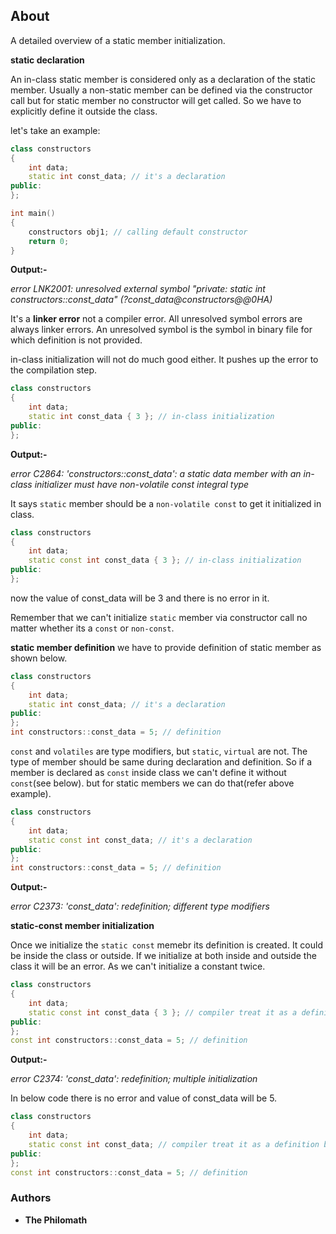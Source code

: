 ## About
A detailed overview of a static member initialization.

**static declaration**

An in-class static member is considered only as a declaration of the static member.
Usually a non-static member can be defined via the constructor call but for static member
no constructor will get called. So we have to explicitly define it outside the class.

let's take an example:
```cpp
class constructors
{
    int data;
    static int const_data; // it's a declaration
public:
};

int main()
{
    constructors obj1; // calling default constructor
    return 0;
}
```
**Output:-**

_error LNK2001: unresolved external symbol "private: static int constructors::const_data" (?const_data@constructors@@0HA)_

It's a **linker error** not a compiler error. All unresolved symbol errors are always linker errors. An unresolved symbol is the symbol in binary file for which definition is not provided.

in-class initialization will not do much good either. It pushes up the error to the compilation step.

```cpp
class constructors
{
    int data;
    static int const_data { 3 }; // in-class initialization
public:
};
```
**Output:-**

_error C2864: 'constructors::const_data': a static data member with an in-class initializer must have non-volatile const integral type_

It says `static` member should be a `non-volatile const` to get it initialized in class.

```cpp
class constructors
{
    int data;
    static const int const_data { 3 }; // in-class initialization
public:
};
```
now the value of const_data will be 3 and there is no error in it.

Remember that we can't initialize `static` member via constructor call no matter whether its a `const` or `non-const`.

**static member definition**
we have to provide definition of static member as shown below.
```cpp
class constructors
{
    int data;
    static int const_data; // it's a declaration
public:
};
int constructors::const_data = 5; // definition
```

`const` and `volatiles` are type modifiers, but `static`, `virtual` are not. The type of member should be same during declaration and definition. So if a member is declared as `const` inside class we can't define it without `const`(see below). but for static members we can do that(refer above example).
```cpp
class constructors
{
    int data;
    static const int const_data; // it's a declaration
public:
};
int constructors::const_data = 5; // definition
```
**Output:-**

_error C2373: 'const_data': redefinition; different type modifiers_

**static-const member initialization**

Once we initialize the `static const` memebr its definition is created. It could be inside the class or outside.
If we initialize at both inside and outside the class it will be an error. As we can't initialize a constant twice.

```cpp
class constructors
{
    int data;
    static const int const_data { 3 }; // compiler treat it as a definition because its a constant member.
public:
};
const int constructors::const_data = 5; // definition
```
**Output:-**

_error C2374: 'const_data': redefinition; multiple initialization_

In below code there is no error and value of const_data will be 5.
```cpp
class constructors
{
    int data;
    static const int const_data; // compiler treat it as a definition because its a constant member.
public:
};
const int constructors::const_data = 5; // definition
```

### Authors

* **The Philomath**
